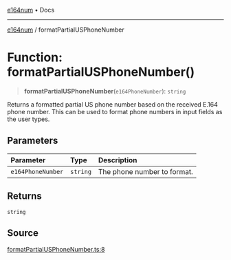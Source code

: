 [e164num](../README.md) • Docs

---

[e164num](../README.md) / formatPartialUSPhoneNumber

# Function: formatPartialUSPhoneNumber()

> **formatPartialUSPhoneNumber**(`e164PhoneNumber`): `string`

Returns a formatted partial US phone number based on the received E.164 phone
number. This can be used to format phone numbers in input fields as the user
types.

## Parameters

| Parameter         | Type     | Description                 |
| :---------------- | :------- | :-------------------------- |
| `e164PhoneNumber` | `string` | The phone number to format. |

## Returns

`string`

## Source

[formatPartialUSPhoneNumber.ts:8](https://github.com/ericvera/e164num/blob/main/src/formatPartialUSPhoneNumber.ts#L8)
